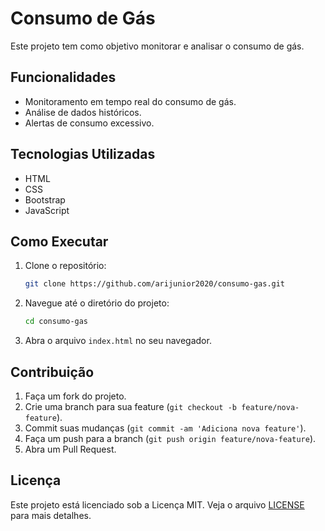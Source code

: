 # Consumo de Gás

Este projeto tem como objetivo monitorar e analisar o consumo de gás.

## Funcionalidades

- Monitoramento em tempo real do consumo de gás.
- Análise de dados históricos.
- Alertas de consumo excessivo.

## Tecnologias Utilizadas

- HTML
- CSS
- Bootstrap
- JavaScript

## Como Executar

1. Clone o repositório:
    ```bash
    git clone https://github.com/arijunior2020/consumo-gas.git
    ```
2. Navegue até o diretório do projeto:
    ```bash
    cd consumo-gas
    ```
3. Abra o arquivo `index.html` no seu navegador.

## Contribuição

1. Faça um fork do projeto.
2. Crie uma branch para sua feature (`git checkout -b feature/nova-feature`).
3. Commit suas mudanças (`git commit -am 'Adiciona nova feature'`).
4. Faça um push para a branch (`git push origin feature/nova-feature`).
5. Abra um Pull Request.

## Licença

Este projeto está licenciado sob a Licença MIT. Veja o arquivo [LICENSE](LICENSE) para mais detalhes.


